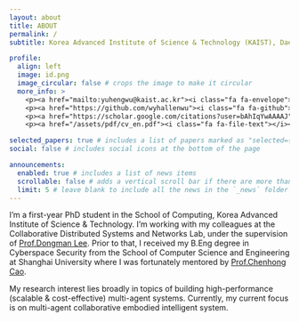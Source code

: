 ```yaml
---
layout: about
title: ABOUT
permalink: /
subtitle: Korea Advanced Institute of Science & Technology (KAIST), Daejeon, Republic of Korea

profile:
  align: left
  image: id.png
  image_circular: false # crops the image to make it circular
  more_info: >
    <p><a href="mailto:yuhengwu@kaist.ac.kr"><i class="fa fa-envelope"></i></a></p>
    <p><a href="https://github.com/wyhallenwu"><i class="fa fa-github"></i></a></p>
    <p><a href="https://scholar.google.com/citations?user=bAhIqYwAAAAJ"><i class="fa fa-graduation-cap"></i></a></p>
    <p><a href="/assets/pdf/cv_en.pdf"><i class="fa fa-file-text"></i></a></p>

selected_papers: true # includes a list of papers marked as "selected={true}"
social: false # includes social icons at the bottom of the page

announcements:
  enabled: true # includes a list of news items
  scrollable: false # adds a vertical scroll bar if there are more than 3 news items
  limit: 5 # leave blank to include all the news in the `_news` folder
---
```


I’m a first-year PhD student in the School of Computing, Korea Advanced Institute of Science & Technology. I’m working with my colleagues at the Collaborative Distributed Systems and Networks Lab, under the supervision of [Prof.Dongman Lee](https://cds.kaist.ac.kr/people/dongmanlee/). Prior to that, I received my B.Eng degree in Cyberspace Security from the School of Computer Science and Engineering at Shanghai University where I was fortunately mentored by [Prof.Chenhong Cao](https://splendid-allspice-97f.notion.site/cedd05637f2a4509a84f12f2f7c9ee5c).

My research interest lies broadly in topics of building high-performance (scalable & cost-effective) multi-agent systems. Currently, my current focus is on multi-agent collaborative embodied intelligent system.
